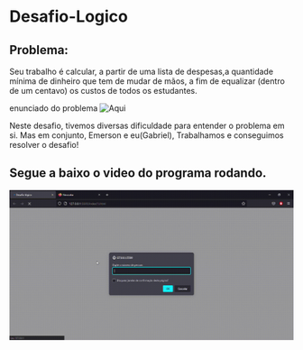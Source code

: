 # Desafio-Logico

## Problema:

Seu trabalho é calcular, a partir de uma lista de despesas,a quantidade mínima de dinheiro que tem de mudar de mãos,
a fim de equalizar (dentro de um centavo) os custos de todos os estudantes.
 
 enunciado do problema ![Aqui](https://www.beecrowd.com.br/judge/pt/problems/view/1220)
 
 Neste desafio, tivemos diversas dificuldade para entender o problema em si. Mas em conjunto, Emerson e eu(Gabriel),
 Trabalhamos e conseguimos resolver o desafio!
 
## Segue a baixo o video do programa rodando.
![Exemplo](https://github.com/chlorinezx/Desafio-Logico/blob/main/assets/Desafio.gif)

